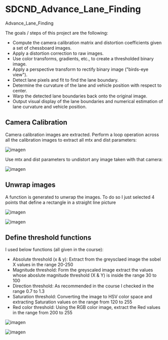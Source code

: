 # SDCND_Advance_Lane_Finding
Advance_Lane_Finding

The goals / steps of this project are the following:

* Compute the camera calibration matrix and distortion coefficients given a set of chessboard images.
* Apply a distortion correction to raw images.
* Use color transforms, gradients, etc., to create a thresholded binary image.
* Apply a perspective transform to rectify binary image ("birds-eye view").
* Detect lane pixels and fit to find the lane boundary.
* Determine the curvature of the lane and vehicle position with respect to center.
* Warp the detected lane boundaries back onto the original image.
* Output visual display of the lane boundaries and numerical estimation of lane curvature and vehicle position.

## Camera Calibration

Camera calibration images are extracted. 
Perform a loop operation across all the calibration images to extract all mtx and dist parameters:

![imagen](https://user-images.githubusercontent.com/41348711/46917754-bb72b380-cfca-11e8-99f0-86c789885039.png)

Use mtx and dist parameters to undistort any image taken with that camera:

![imagen](https://user-images.githubusercontent.com/41348711/46917671-e14b8880-cfc9-11e8-9299-165012fee99e.png)


## Unwrap images

A function is generated to unwrap the images. To do so I just selected 4 points that define a rectangle in a straight line picture

![imagen](https://user-images.githubusercontent.com/41348711/46917783-08568a00-cfcb-11e8-907a-1fca755bfb69.png)

![imagen](https://user-images.githubusercontent.com/41348711/46917728-69ca2900-cfca-11e8-9a51-258d33244f74.png)

## Define threshold functions

I used below functions (all given in the course):

* Absolute threshold (x & y): Extract from the greysclaed image the sobel X values in the range 20-250
* Magnitude threshold: Form the greyscaled image extract the values whose aboslute magnitude threshold (X & Y) is inside the range 30 to 100
* Direction threshold: As recommended in the course I checked in the range 0.7 to 1.3
* Saturation threshold: Converting the image to HSV color space and extracting Saturation values on the range from 120 to 255
* Red color threshold: Using the RGB color image, extract the Red values in the range from 200 to 255

![imagen](https://user-images.githubusercontent.com/41348711/46918965-a56bef80-cfd8-11e8-8f1a-476af966436a.png)

![imagen](https://user-images.githubusercontent.com/41348711/46918987-cd5b5300-cfd8-11e8-9436-57254896fef1.png)









